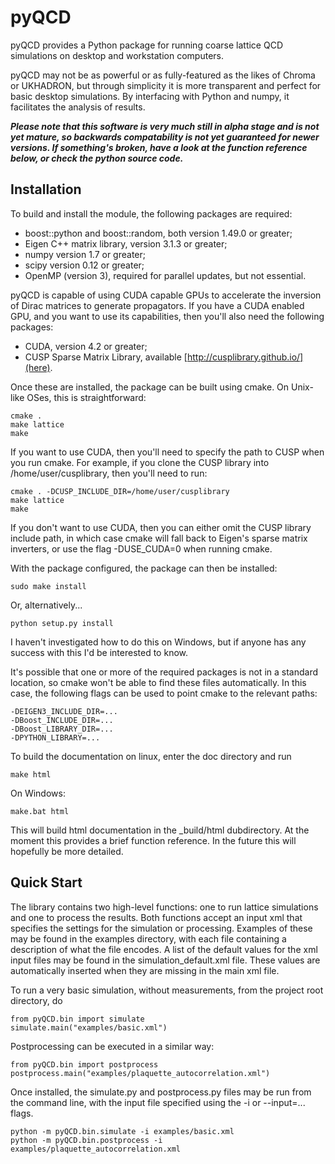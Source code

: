 pyQCD
=====
pyQCD provides a Python package for running coarse lattice QCD simulations on desktop and workstation computers.

pyQCD may not be as powerful or as fully-featured as the likes of Chroma or UKHADRON, but through simplicity it
is more transparent and perfect for basic desktop simulations. By interfacing with Python and numpy, it
facilitates the analysis of results.

***Please note that this software is very much still in alpha stage and is not yet mature, so backwards
compatability is not yet guaranteed for newer versions. If something's broken, have a look at the function
reference below, or check the python source code.***

Installation
------------
To build and install the module, the following packages are required:

* boost::python and boost::random, both version 1.49.0 or greater;
* Eigen C++ matrix library, version 3.1.3 or greater;
* numpy version 1.7 or greater;
* scipy version 0.12 or greater;
* OpenMP (version 3), required for parallel updates, but not essential.

pyQCD is capable of using CUDA capable GPUs to accelerate the inversion of Dirac matrices to generate
propagators. If you have a CUDA enabled GPU, and you want to use its capabilities, then you'll also need the
following packages:

* CUDA, version 4.2 or greater;
* CUSP Sparse Matrix Library, available [http://cusplibrary.github.io/](here).

Once these are installed, the package can be built using cmake. On Unix-like OSes, this is straightforward:

    cmake .
    make lattice
    make

If you want to use CUDA, then you'll need to specify the path to CUSP when you run cmake. For example,
if you clone the CUSP library into /home/user/cusplibrary, then you'll need to run:

    cmake . -DCUSP_INCLUDE_DIR=/home/user/cusplibrary
    make lattice
    make

If you don't want to use CUDA, then you can either omit the CUSP library include path, in which case cmake
will fall back to Eigen's sparse matrix inverters, or use the flag -DUSE_CUDA=0 when running cmake.

With the package configured, the package can then be installed:

    sudo make install

Or, alternatively...

    python setup.py install

I haven't investigated how to do this on Windows, but if anyone has any success with this I'd be interested to
know.

It's possible that one or more of the required packages is not in a standard location, so cmake won't be able
to find these files automatically. In this case, the following flags can be used to point cmake to the relevant
paths:

    -DEIGEN3_INCLUDE_DIR=...
    -DBoost_INCLUDE_DIR=...
    -DBoost_LIBRARY_DIR=...
    -DPYTHON_LIBRARY=...

To build the documentation on linux, enter the doc directory and run

    make html

On Windows:

    make.bat html

This will build html documentation in the _build/html dubdirectory. At the moment this provides a brief function
reference. In the future this will hopefully be more detailed.

Quick Start
-----------

The library contains two high-level functions: one to run lattice simulations and one to process the results.
Both functions accept an input xml that specifies the settings for the simulation or processing. Examples of
these may be found in the examples directory, with each file containing a description of what the file encodes. A
list of the default values for the xml input files may be found in the simulation_default.xml file. These values
are automatically inserted when they are missing in the main xml file.

To run a very basic simulation, without measurements, from the project root directory, do

    from pyQCD.bin import simulate
    simulate.main("examples/basic.xml")

Postprocessing can be executed in a similar way:

    from pyQCD.bin import postprocess
    postprocess.main("examples/plaquette_autocorrelation.xml")

Once installed, the simulate.py and postprocess.py files may be run from the command line, with the input file
specified using the -i or --input=... flags.

    python -m pyQCD.bin.simulate -i examples/basic.xml
    python -m pyQCD.bin.postprocess -i examples/plaquette_autocorrelation.xml
